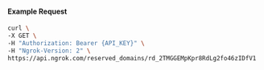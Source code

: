 <!-- Code generated for API Clients. DO NOT EDIT. -->
#### Example Request
```bash
curl \
-X GET \
-H "Authorization: Bearer {API_KEY}" \
-H "Ngrok-Version: 2" \
https://api.ngrok.com/reserved_domains/rd_2TMGGEMpKpr8RdLg2fo46zIDfV1
